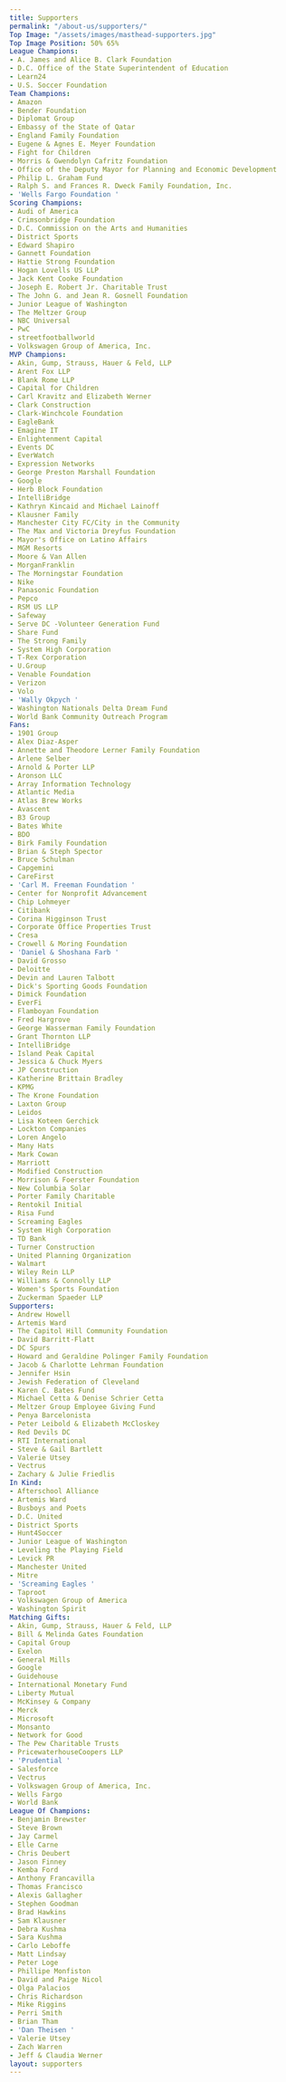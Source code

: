 ```yaml
---
title: Supporters
permalink: "/about-us/supporters/"
Top Image: "/assets/images/masthead-supporters.jpg"
Top Image Position: 50% 65%
League Champions:
- A. James and Alice B. Clark Foundation
- D.C. Office of the State Superintendent of Education
- Learn24
- U.S. Soccer Foundation
Team Champions:
- Amazon
- Bender Foundation
- Diplomat Group
- Embassy of the State of Qatar
- England Family Foundation
- Eugene & Agnes E. Meyer Foundation
- Fight for Children
- Morris & Gwendolyn Cafritz Foundation
- Office of the Deputy Mayor for Planning and Economic Development
- Philip L. Graham Fund
- Ralph S. and Frances R. Dweck Family Foundation, Inc.
- 'Wells Fargo Foundation '
Scoring Champions:
- Audi of America
- Crimsonbridge Foundation
- D.C. Commission on the Arts and Humanities
- District Sports
- Edward Shapiro
- Gannett Foundation
- Hattie Strong Foundation
- Hogan Lovells US LLP
- Jack Kent Cooke Foundation
- Joseph E. Robert Jr. Charitable Trust
- The John G. and Jean R. Gosnell Foundation
- Junior League of Washington
- The Meltzer Group
- NBC Universal
- PwC
- streetfootballworld
- Volkswagen Group of America, Inc.
MVP Champions:
- Akin, Gump, Strauss, Hauer & Feld, LLP
- Arent Fox LLP
- Blank Rome LLP
- Capital for Children
- Carl Kravitz and Elizabeth Werner
- Clark Construction
- Clark-Winchcole Foundation
- EagleBank
- Emagine IT
- Enlightenment Capital
- Events DC
- EverWatch
- Expression Networks
- George Preston Marshall Foundation
- Google
- Herb Block Foundation
- IntelliBridge
- Kathryn Kincaid and Michael Lainoff
- Klausner Family
- Manchester City FC/City in the Community
- The Max and Victoria Dreyfus Foundation
- Mayor's Office on Latino Affairs
- MGM Resorts
- Moore & Van Allen
- MorganFranklin
- The Morningstar Foundation
- Nike
- Panasonic Foundation
- Pepco
- RSM US LLP
- Safeway
- Serve DC -Volunteer Generation Fund
- Share Fund
- The Strong Family
- System High Corporation
- T-Rex Corporation
- U.Group
- Venable Foundation
- Verizon
- Volo
- 'Wally Okpych '
- Washington Nationals Delta Dream Fund
- World Bank Community Outreach Program
Fans:
- 1901 Group
- Alex Diaz-Asper
- Annette and Theodore Lerner Family Foundation
- Arlene Selber
- Arnold & Porter LLP
- Aronson LLC
- Array Information Technology
- Atlantic Media
- Atlas Brew Works
- Avascent
- B3 Group
- Bates White
- BDO
- Birk Family Foundation
- Brian & Steph Spector
- Bruce Schulman
- Capgemini
- CareFirst
- 'Carl M. Freeman Foundation '
- Center for Nonprofit Advancement
- Chip Lohmeyer
- Citibank
- Corina Higginson Trust
- Corporate Office Properties Trust
- Cresa
- Crowell & Moring Foundation
- 'Daniel & Shoshana Farb '
- David Grosso
- Deloitte
- Devin and Lauren Talbott
- Dick's Sporting Goods Foundation
- Dimick Foundation
- EverFi
- Flamboyan Foundation
- Fred Hargrove
- George Wasserman Family Foundation
- Grant Thornton LLP
- IntelliBridge
- Island Peak Capital
- Jessica & Chuck Myers
- JP Construction
- Katherine Brittain Bradley
- KPMG
- The Krone Foundation
- Laxton Group
- Leidos
- Lisa Koteen Gerchick
- Lockton Companies
- Loren Angelo
- Many Hats
- Mark Cowan
- Marriott
- Modified Construction
- Morrison & Foerster Foundation
- New Columbia Solar
- Porter Family Charitable
- Rentokil Initial
- Risa Fund
- Screaming Eagles
- System High Corporation
- TD Bank
- Turner Construction
- United Planning Organization
- Walmart
- Wiley Rein LLP
- Williams & Connolly LLP
- Women's Sports Foundation
- Zuckerman Spaeder LLP
Supporters:
- Andrew Howell
- Artemis Ward
- The Capitol Hill Community Foundation
- David Barritt-Flatt
- DC Spurs
- Howard and Geraldine Polinger Family Foundation
- Jacob & Charlotte Lehrman Foundation
- Jennifer Hsin
- Jewish Federation of Cleveland
- Karen C. Bates Fund
- Michael Cetta & Denise Schrier Cetta
- Meltzer Group Employee Giving Fund
- Penya Barcelonista
- Peter Leibold & Elizabeth McCloskey
- Red Devils DC
- RTI International
- Steve & Gail Bartlett
- Valerie Utsey
- Vectrus
- Zachary & Julie Friedlis
In Kind:
- Afterschool Alliance
- Artemis Ward
- Busboys and Poets
- D.C. United
- District Sports
- Hunt4Soccer
- Junior League of Washington
- Leveling the Playing Field
- Levick PR
- Manchester United
- Mitre
- 'Screaming Eagles '
- Taproot
- Volkswagen Group of America
- Washington Spirit
Matching Gifts:
- Akin, Gump, Strauss, Hauer & Feld, LLP
- Bill & Melinda Gates Foundation
- Capital Group
- Exelon
- General Mills
- Google
- Guidehouse
- International Monetary Fund
- Liberty Mutual
- McKinsey & Company
- Merck
- Microsoft
- Monsanto
- Network for Good
- The Pew Charitable Trusts
- PricewaterhouseCoopers LLP
- 'Prudential '
- Salesforce
- Vectrus
- Volkswagen Group of America, Inc.
- Wells Fargo
- World Bank
League Of Champions:
- Benjamin Brewster
- Steve Brown
- Jay Carmel
- Elle Carne
- Chris Deubert
- Jason Finney
- Kemba Ford
- Anthony Francavilla
- Thomas Francisco
- Alexis Gallagher
- Stephen Goodman
- Brad Hawkins
- Sam Klausner
- Debra Kushma
- Sara Kushma
- Carlo Leboffe
- Matt Lindsay
- Peter Loge
- Phillipe Monfiston
- David and Paige Nicol
- Olga Palacios
- Chris Richardson
- Mike Riggins
- Perri Smith
- Brian Tham
- 'Dan Theisen '
- Valerie Utsey
- Zach Warren
- Jeff & Claudia Werner
layout: supporters
---
```


